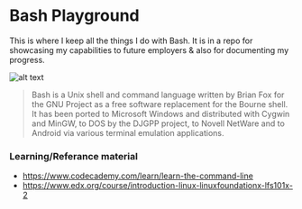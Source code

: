 Bash Playground
=================
This is where I keep all the things I do with Bash. It is in a repo for showcasing my capabilities to future employers & also for documenting my progress.

![alt text](http://matt.might.net/articles/bash-by-example/images/bash-script.png "Bash Logo")

>Bash is a Unix shell and command language written by Brian Fox for the GNU Project as a free software replacement for the Bourne shell. It has been ported to Microsoft Windows and distributed with Cygwin and MinGW, to DOS by the DJGPP project, to Novell NetWare and to Android via various terminal emulation applications.


### Learning/Referance material
* https://www.codecademy.com/learn/learn-the-command-line
* https://www.edx.org/course/introduction-linux-linuxfoundationx-lfs101x-2
